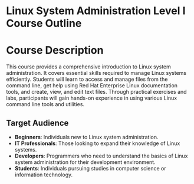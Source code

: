 # Linux System Administration Level I Course Outline

# Course Description
This course provides a comprehensive introduction to Linux system administration. It covers essential skills required to manage Linux systems efficiently. Students will learn to access and manage files from the command line, get help using Red Hat Enterprise Linux documentation tools, and create, view, and edit text files. Through practical exercises and labs, participants will gain hands-on experience in using various Linux command line tools and utilities.

## Target Audience
- **Beginners**: Individuals new to Linux system administration.
- **IT Professionals**: Those looking to expand their knowledge of Linux systems.
- **Developers**: Programmers who need to understand the basics of Linux system administration for their development environment.
- **Students**: Individuals pursuing studies in computer science or information technology.
